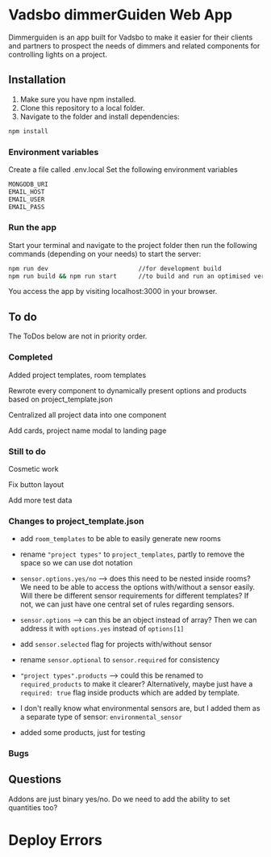 # Vadsbo dimmerGuiden Web App

Dimmerguiden is an app built for Vadsbo to make it easier for their clients and partners to prospect the needs of dimmers and related components for controlling lights on a project.

## Installation

1. Make sure you have npm installed.
2. Clone this repository to a local folder.
3. Navigate to the folder and install dependencies:

```bash
npm install
```

### Environment variables

Create a file called .env.local
Set the following environment variables

```bash
MONGODB_URI
EMAIL_HOST
EMAIL_USER
EMAIL_PASS
```

### Run the app

Start your terminal and navigate to the project folder then run the following commands (depending on your needs) to start the server:

```bash
npm run dev                         //for development build
npm run build && npm run start      //to build and run an optimised version.
```

You access the app by visiting localhost:3000 in your browser.

## To do

The ToDos below are not in priority order.

### Completed

Added project templates, room templates

Rewrote every component to dynamically present options and products based on project_template.json

Centralized all project data into one component

Add cards, project name modal to landing page

### Still to do

Cosmetic work

Fix button layout

Add more test data

### Changes to project_template.json

-   add `room_templates` to be able to easily generate new rooms

-   rename `"project types"` to `project_templates`, partly to remove the space so we can use dot notation

-   `sensor.options.yes/no` --> does this need to be nested inside rooms? We need to be able to access the options with/without a sensor easily.
    Will there be different sensor requirements for different templates? If not, we can just have one central set of rules regarding sensors.

-   `sensor.options` --> can this be an object instead of array? Then we can address it with `options.yes` instead of `options[1]`

-   add `sensor.selected` flag for projects with/without sensor

-   rename `sensor.optional` to `sensor.required` for consistency

-   `"project types".products` --> could this be renamed to `required_products` to make it clearer? Alternatively, maybe just have a `required: true` flag inside products which are added by template.

-   I don't really know what environmental sensors are, but I added them as a separate type of sensor: `environmental_sensor`

-   added some products, just for testing

### Bugs

## Questions

Addons are just binary yes/no. Do we need to add the ability to set quantities too?

# Deploy Errors
